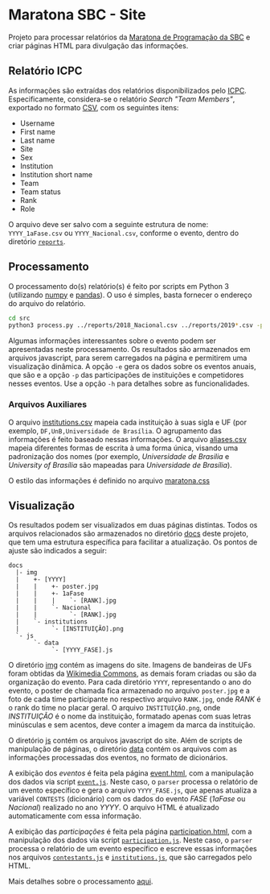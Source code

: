 # Maratona SBC - Site

Projeto para processar relatórios da [Maratona de Programação da SBC](http://maratona.sbc.org.br/) e criar páginas HTML para divulgação das informações.

## Relatório ICPC

As informações são extraídas dos relatórios disponibilizados pelo [ICPC](https://icpc.global/). Especificamente, considera-se o relatório _Search "Team Members"_, exportado no formato [CSV](https://pt.wikipedia.org/wiki/Comma-separated_values), com os seguintes itens:
* Username
* First name
* Last name
* Site
* Sex
* Institution
* Institution short name
* Team
* Team status
* Rank
* Role

O arquivo deve ser salvo com a seguinte estrutura de nome: `YYYY_1aFase.csv` ou `YYYY_Nacional.csv`, conforme  o evento, dentro do diretório [`reports`](reports).


## Processamento

O processamento do(s) relatório(s) é feito por scripts em Python 3 (utilizando [numpy](https://numpy.org/) e [pandas](https://pandas.pydata.org/pandas-docs/stable/index.html)). O uso é simples, basta fornecer o endereço do arquivo do relatório.

```bash
cd src
python3 process.py ../reports/2018_Nacional.csv ../reports/2019*.csv -p -e -o -g
```

Algumas informações interessantes sobre o evento podem ser apresentadas neste processamento. Os resultados são armazenados em arquivos javascript, para serem carregados na página e permitirem uma visualização dinâmica. A opção `-e` gera os dados sobre os eventos anuais, que são e a opção `-p` das participações de instituições e competidores nesses eventos. Use a opção `-h` para detalhes sobre as funcionalidades.

### Arquivos Auxiliares

O arquivo [institutions.csv](src/institutions.csv) mapeia cada instituição à suas sigla e UF (por exemplo, `DF,UnB,Universidade de Brasília`. O agrupamento das informações é feito baseado nessas informações. O arquivo [aliases.csv](src/aliases.csv) mapeia diferentes formas de escrita à uma forma única, visando uma padronização dos nomes (por exemplo, _Universidade de Brasilia_ e _University of Brasília_ são mapeadas para _Universidade de Brasília_).

O estilo das informações é definido no arquivo [maratona.css](docs/maratona.css)

## Visualização

Os resultados podem ser visualizados em duas páginas distintas. Todos os arquivos relacionados são armazenados no diretório [docs](docs) deste projeto, que tem uma estrutura específica para facilitar a atualização. Os pontos de ajuste são indicados a seguir:

```
docs
  |- img
  |    +- [YYYY]
  |    |    +- poster.jpg
  |    |    +- 1aFase
  |    |    |    `- [RANK].jpg
  |    |    `- Nacional
  |    |         `- [RANK].jpg
  |    `- institutions
  |         `- [INSTITUIÇÃO].png
  `- js
       `- data
            `- [YYYY_FASE].js
```

O diretório [img](docs/img) contém as imagens do site. Imagens de bandeiras de UFs foram obtidas da [Wikimedia Commons](https://commons.wikimedia.org/), as demais foram criadas ou são da organização do evento. Para cada diretório `YYYY`, representando o ano do evento, o poster de chamada fica armazenado no arquivo `poster.jpg` e a foto de cada time participante no respectivo arquivo `RANK.jpg`, onde _RANK_ é o rank do time no placar geral. O arquivo `INSTITUIÇÃO.png`, onde _INSTITUIÇÃO_ é o nome da instituição, formatado apenas com suas letras minúsculas e sem acentos, deve conter a imagem da marca da instituição.

O diretório [js](docs/js) contém os arquivos javascript do site. Além de scripts de manipulação de páginas, o diretório [data](docs/js/data) contém os arquivos com as informações processadas dos eventos, no formato de dicionários.

A exibição dos *eventos* é feita pela página [event.html](docs/eventos.html), com a manipulação dos dados via script [`event.js`](docs/js/eventos.js). Neste caso, o `parser` processa o relatório de um evento específico e gera o arquivo `YYYY_FASE.js`, que apenas atualiza a variável `CONTESTS` (dicionário) com os dados do evento _FASE_ (*1aFase* ou *Nacional*) realizado no ano _YYYY_. O arquivo HTML é atualizado automaticamente com essa informação.

A exibição das *participações* é feita pela página [participation.html](docs/participation.html), com a manipulação dos dados via script [`participation.js`](docs/js/participation.js). Neste caso, o `parser` processa o relatório de um evento específico e escreve essas informações nos arquivos [`contestants.js`](docs/js/data/contestants.js) e [`institutions.js`](docs/js/data/institutions.js), que são carregados pelo HTML.

Mais detalhes sobre o processamento [aqui](src).